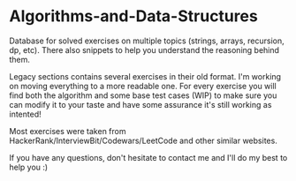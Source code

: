 # Algorithms-and-Data-Structures
Database for solved exercises on multiple topics (strings, arrays, recursion, dp, etc). There also snippets to help you understand the reasoning behind them. 

Legacy sections contains several exercises in their old format. I'm working on moving everything to a more readable one.
For every exercise you will find both the algorithm and some base test cases (WIP) to make sure you can modify it to your taste and have some assurance it's still working as intented!

Most exercises were taken from HackerRank/InterviewBit/Codewars/LeetCode and other similar websites.

If you have any questions, don't hesitate to contact me and I'll do my best to help you :)



